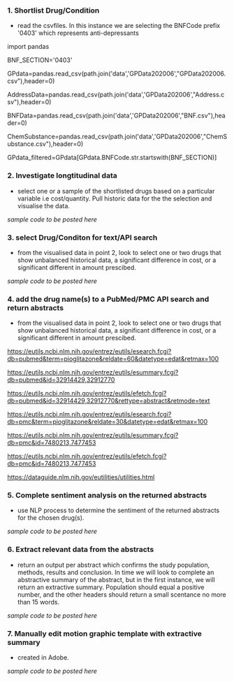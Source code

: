 ### 1. Shortlist Drug/Condition

- read the csvfiles.  In this instance we are selecting the BNFCode prefix '0403' which represents anti-depressants

import pandas

BNF_SECTION='0403'

GPdata=pandas.read_csv(path.join('data','GPData202006',"GPData202006.csv"),header=0)

AddressData=pandas.read_csv(path.join('data','GPData202006',"Address.csv"),header=0)

BNFData=pandas.read_csv(path.join('data','GPData202006',"BNF.csv"),header=0)

ChemSubstance=pandas.read_csv(path.join('data','GPData202006',"ChemSubstance.csv"),header=0)

GPdata_filtered=GPdata[GPdata.BNFCode.str.startswith(BNF_SECTION)]

### 2. Investigate longtitudinal data

- select one or a sample of the shortlisted drugs based on a particular variable i.e cost/quantity.  Pull historic data for the the selection and visualise the data.

_sample code to be posted here_

### 3. select Drug/Conditon for text/API search

- from the visualised data in point 2, look to select one or two drugs that show unbalanced historical data, a significant difference in cost, or a significant different in amount prescibed.

_sample code to be posted here_

### 4. add the drug name(s) to a PubMed/PMC API search and return abstracts

- from the visualised data in point 2, look to select one or two drugs that show unbalanced historical data, a significant difference in cost, or a significant different in amount prescibed.

https://eutils.ncbi.nlm.nih.gov/entrez/eutils/esearch.fcgi?db=pubmed&term=pioglitazone&reldate=60&datetype=edat&retmax=100

https://eutils.ncbi.nlm.nih.gov/entrez/eutils/esummary.fcgi?db=pubmed&id=32914429,32912770

https://eutils.ncbi.nlm.nih.gov/entrez/eutils/efetch.fcgi?db=pubmed&id=32914429,32912770&rettype=abstract&retmode=text

https://eutils.ncbi.nlm.nih.gov/entrez/eutils/esearch.fcgi?db=pmc&term=pioglitazone&reldate=30&datetype=edat&retmax=100

https://eutils.ncbi.nlm.nih.gov/entrez/eutils/esummary.fcgi?db=pmc&id=7480213,7477453

https://eutils.ncbi.nlm.nih.gov/entrez/eutils/efetch.fcgi?db=pmc&id=7480213,7477453

https://dataguide.nlm.nih.gov/eutilities/utilities.html

### 5. Complete sentiment analysis on the returned abstracts

- use NLP process to determine the sentiment of the returned abstracts for the chosen drug(s).

_sample code to be posted here_

### 6. Extract relevant data from the abstracts

- return an output per abstract which confirms the study population, methods, results and conclusion.  In time we will look to complete an abstractive summary of the abstract, but in the first instance, we will return an extractive summary.  Population should equal a positive number, and the other headers should return a small scentance no more than 15 words.

_sample code to be posted here_

### 7. Manually edit motion graphic template with extractive summary

- created in Adobe.

_sample code to be posted here_
